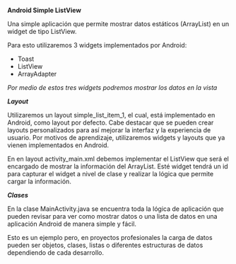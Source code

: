 **Android Simple ListView**

Una simple aplicación que permite mostrar datos estáticos (ArrayList<String>)
en un widget de tipo ListView.

Para esto utilizaremos 3 widgets implementados por Android:

<ul>
<li>Toast</li>
<li>ListView</li>
<li>ArrayAdapter</li>
</ul>

*Por medio de estos tres widgets podremos mostrar los datos en la vista*

***Layout***

Utilizaremos un layout simple_list_item_1, el cual, está implementado en Android,
como layout por defecto. Cabe destacar que se pueden crear layouts personalizados para
así mejorar la interfaz y la experiencia de usuario. Por motivos de aprendizaje,
utilizaremos widgets y layouts que ya vienen implementados en Android.

En en layout activity_main.xml debemos implementar el ListView que será
el encargado de mostrar la información del ArrayList<String>. Esté widget
tendrá un id para capturar el widget a nivel de clase y realizar la lógica
que permite cargar la información.

***Clases***

En la clase MainActivity.java se encuentra toda la lógica de aplicación
que pueden revisar para ver como mostrar datos o una lista de datos en
una aplicación Android de manera simple y fácil.

Esto es un ejemplo pero, en proyectos profesionales la carga de datos pueden ser
objetos, clases, listas o diferentes estructuras de datos dependiendo de cada
desarrollo.


